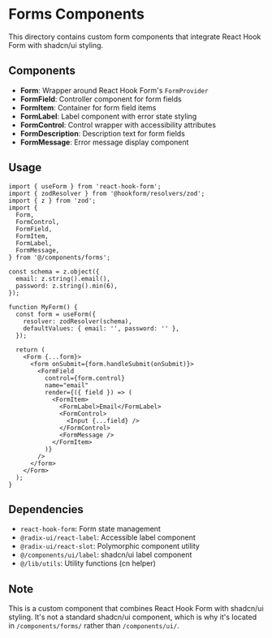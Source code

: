 # Forms Components

This directory contains custom form components that integrate React Hook Form with shadcn/ui styling.

## Components

- **Form**: Wrapper around React Hook Form's `FormProvider`
- **FormField**: Controller component for form fields
- **FormItem**: Container for form field items
- **FormLabel**: Label component with error state styling
- **FormControl**: Control wrapper with accessibility attributes
- **FormDescription**: Description text for form fields
- **FormMessage**: Error message display component

## Usage

```tsx
import { useForm } from 'react-hook-form';
import { zodResolver } from '@hookform/resolvers/zod';
import { z } from 'zod';
import {
  Form,
  FormControl,
  FormField,
  FormItem,
  FormLabel,
  FormMessage,
} from '@/components/forms';

const schema = z.object({
  email: z.string().email(),
  password: z.string().min(6),
});

function MyForm() {
  const form = useForm({
    resolver: zodResolver(schema),
    defaultValues: { email: '', password: '' },
  });

  return (
    <Form {...form}>
      <form onSubmit={form.handleSubmit(onSubmit)}>
        <FormField
          control={form.control}
          name="email"
          render={({ field }) => (
            <FormItem>
              <FormLabel>Email</FormLabel>
              <FormControl>
                <Input {...field} />
              </FormControl>
              <FormMessage />
            </FormItem>
          )}
        />
      </form>
    </Form>
  );
}
```

## Dependencies

- `react-hook-form`: Form state management
- `@radix-ui/react-label`: Accessible label component
- `@radix-ui/react-slot`: Polymorphic component utility
- `@/components/ui/label`: shadcn/ui label component
- `@/lib/utils`: Utility functions (cn helper)

## Note

This is a custom component that combines React Hook Form with shadcn/ui styling. It's not a standard shadcn/ui component, which is why it's located in `/components/forms/` rather than `/components/ui/`.
